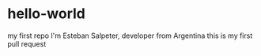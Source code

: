 # hello-world
my first repo
I'm Esteban Salpeter, developer from Argentina
this is my first pull request
